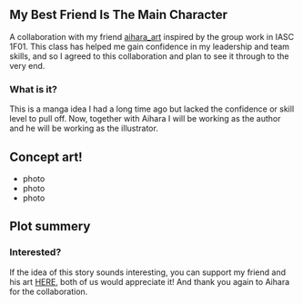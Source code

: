 ## My Best Friend Is The Main Character

A collaboration with my friend [aihara_art]( https://www.instagram.com/aihara_art/?hl=en) inspired by the group work in IASC 1F01. This class has helped me gain confidence in my leadership and team skills, and so I agreed to this collaboration and plan to see it through to the very end.

### What is it?

This is a manga idea I had a long time ago but lacked the confidence or skill level to pull off. Now, together with Aihara I will be working as the author and he will be working as the illustrator.
## Concept art! 
- photo
- photo
- photo


## Plot summery

### Interested?
If the idea of this story sounds interesting, you can support my friend and his art [HERE]( https://www.patreon.com/AiharaDrinksTea), both of us would appreciate it! And thank you again to Aihara for the collaboration.
